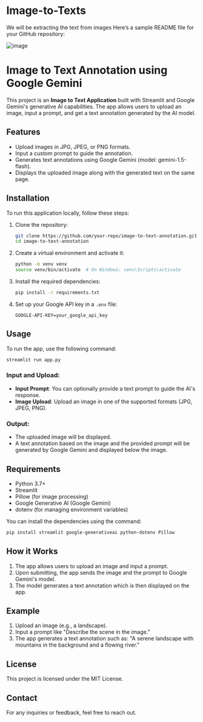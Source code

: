 # Image-to-Texts
We will be extracting the text from images
Here’s a sample README file for your GitHub repository:

![image](https://github.com/user-attachments/assets/be2dec07-f776-490d-94ee-417106dc7407)


# Image to Text Annotation using Google Gemini

This project is an **Image to Text Application** built with Streamlit and Google Gemini's generative AI capabilities. The app allows users to upload an image, input a prompt, and get a text annotation generated by the AI model.

## Features

- Upload images in JPG, JPEG, or PNG formats.
- Input a custom prompt to guide the annotation.
- Generates text annotations using Google Gemini (model: gemini-1.5-flash).
- Displays the uploaded image along with the generated text on the same page.

## Installation

To run this application locally, follow these steps:

1. Clone the repository:
   ```bash
   git clone https://github.com/your-repo/image-to-text-annotation.git
   cd image-to-text-annotation
   ```

2. Create a virtual environment and activate it:
   ```bash
   python -m venv venv
   source venv/bin/activate  # On Windows: venv\Scripts\activate
   ```

3. Install the required dependencies:
   ```bash
   pip install -r requirements.txt
   ```

4. Set up your Google API key in a `.env` file:
   ```
   GOOGLE-API-KEY=your_google_api_key
   ```

## Usage

To run the app, use the following command:
```bash
streamlit run app.py
```

### Input and Upload:
- **Input Prompt**: You can optionally provide a text prompt to guide the AI's response.
- **Image Upload**: Upload an image in one of the supported formats (JPG, JPEG, PNG).

### Output:
- The uploaded image will be displayed.
- A text annotation based on the image and the provided prompt will be generated by Google Gemini and displayed below the image.

## Requirements

- Python 3.7+
- Streamlit
- Pillow (for image processing)
- Google Generative AI (Google Gemini)
- dotenv (for managing environment variables)

You can install the dependencies using the command:
```bash
pip install streamlit google-generativeai python-dotenv Pillow
```

## How it Works

1. The app allows users to upload an image and input a prompt.
2. Upon submitting, the app sends the image and the prompt to Google Gemini's model.
3. The model generates a text annotation which is then displayed on the app.

## Example

1. Upload an image (e.g., a landscape).
2. Input a prompt like "Describe the scene in the image."
3. The app generates a text annotation such as: "A serene landscape with mountains in the background and a flowing river."

## License

This project is licensed under the MIT License.

## Contact

For any inquiries or feedback, feel free to reach out.

